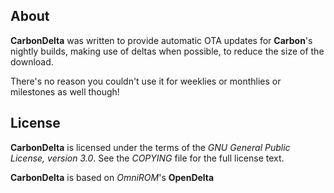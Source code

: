 About
-----

**CarbonDelta** was written to provide automatic OTA updates for 
**Carbon**'s nightly builds, making use of deltas when possible,
to reduce the size of the download.

There's no reason you couldn't use it for weeklies or monthlies or milestones as 
well though!


License
-------

**CarbonDelta** is licensed under the terms of the *GNU General Public License,
version 3.0*. See the *COPYING* file for the full license text.

**CarbonDelta** is based on *OmniROM*'s **OpenDelta**
